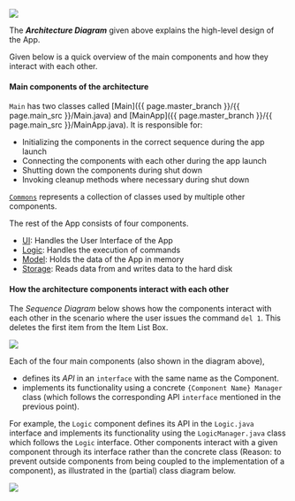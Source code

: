 <!--markdownlint-disable-file first-line-h1 -->
![](images/ArchitectureDiagram.png)

The **_Architecture Diagram_** given above explains the high-level design of the App.

Given below is a quick overview of the main components and how they interact with each other.

#### Main components of the architecture

`Main` has two classes called [Main]({{ page.master_branch }}/{{ page.main_src }}/Main.java) and [MainApp]({{ page.master_branch }}/{{ page.main_src }}/MainApp.java). It is responsible for:

* Initializing the components in the correct sequence during the app launch
* Connecting the components with each other during the app launch
* Shutting down the components during shut down
* Invoking cleanup methods where necessary during shut down

[`Commons`](#common-classes) represents a collection of classes used by multiple other components.

The rest of the App consists of four components.

* [UI](#ui-component): Handles the User Interface of the App
* [Logic](#logic-component): Handles the execution of commands
* [Model](#model-component): Holds the data of the App in memory
* [Storage](#storage-component): Reads data from and writes data to the hard disk

#### How the architecture components interact with each other

The _Sequence Diagram_ below shows how the components interact with each other in the scenario where the user issues the command `del 1`. This deletes the first item from the Item List Box.

![](images/ArchitectureSequenceDiagram.png)

Each of the four main components (also shown in the diagram above),

* defines its _API_ in an `interface` with the same name as the Component.
* implements its functionality using a concrete `{Component Name} Manager` class (which follows the corresponding API `interface` mentioned in the previous point).

For example, the `Logic` component defines its API in the `Logic.java` interface and implements its functionality using the `LogicManager.java` class which follows the `Logic` interface. Other components interact with a given component through its interface rather than the concrete class (Reason: to prevent outside components from being coupled to the implementation of a component), as illustrated in the (partial) class diagram below.

![](images/ComponentManagers.png)
